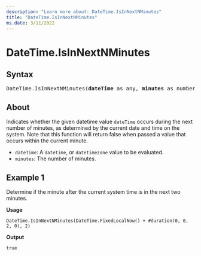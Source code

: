 ```yaml
---
description: "Learn more about: DateTime.IsInNextNMinutes"
title: "DateTime.IsInNextNMinutes"
ms.date: 3/11/2022
---
```

# DateTime.IsInNextNMinutes

## Syntax

<pre>
DateTime.IsInNextNMinutes(<b>dateTime</b> as any, <b>minutes</b> as number) as nullable logical
</pre>

## About

Indicates whether the given datetime value `dateTime` occurs during the next number of minutes, as determined by the current date and time on the system. Note that this function will return false when passed a value that occurs within the current minute.

* `dateTime`: A `datetime`, or `datetimezone` value to be evaluated.
* `minutes`: The number of minutes.

## Example 1

Determine if the minute after the current system time is in the next two minutes.

**Usage**

```powerquery-m
DateTime.IsInNextNMinutes(DateTime.FixedLocalNow() + #duration(0, 0, 2, 0), 2)
```

**Output**

`true`

